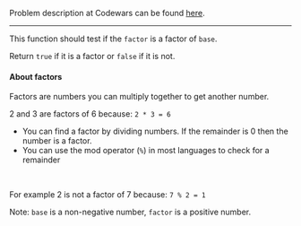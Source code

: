Problem description at Codewars can be found
[here](https://www.codewars.com/kata/55cbc3586671f6aa070000fb/train/python).

-------------

This function should test if the `factor` is a factor of `base`.
<br>

Return `true` if it is a factor or `false` if it is not.
<br>

#### About factors
Factors are numbers you can multiply together to get another number.
<br>

2 and 3 are factors of 6 because: `2 * 3 = 6`

* You can find a factor by dividing numbers. If the remainder is 0 then the number is a factor.
* You can use the mod operator (`%`) in most languages to check for a remainder
<br>

For example 2 is not a factor of 7 because: `7 % 2 = 1`
<br>

Note: `base` is a non-negative number, `factor` is a positive number.
